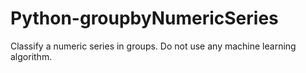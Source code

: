 # Python-groupbyNumericSeries
Classify a numeric series in groups.  Do not use any machine learning algorithm. 

